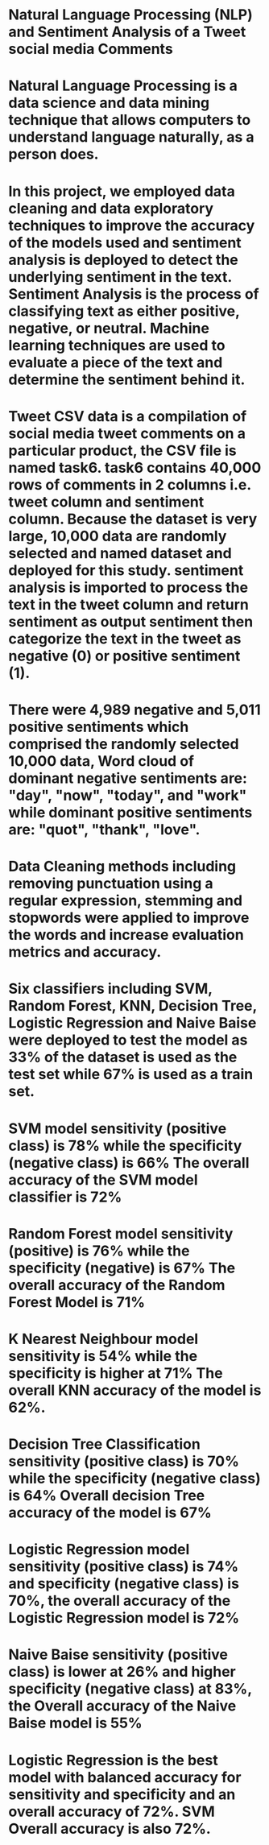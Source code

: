 # Natural Language Processing (NLP) and Sentiment Analysis of a Tweet social media Comments
# Natural Language Processing is a data science and data mining technique that allows computers to understand language naturally, as a person does.
# In this project, we employed data cleaning and data exploratory techniques to improve the accuracy of the models used and sentiment analysis is deployed to detect the underlying sentiment in the text. Sentiment Analysis is the process of classifying text as either positive, negative, or neutral. Machine learning techniques are used to evaluate a piece of the text and determine the sentiment behind it.
# Tweet CSV data is a compilation of social media tweet comments on a particular product, the CSV file is named task6. task6 contains 40,000 rows of comments in 2 columns i.e. tweet column and sentiment column. Because the dataset is very large, 10,000 data are randomly selected and named dataset and deployed for this study. sentiment analysis is imported to process the text in the tweet column and return sentiment as output sentiment then categorize the text in the tweet as negative (0) or positive sentiment (1).
# There were 4,989 negative and 5,011 positive sentiments which comprised the randomly selected 10,000 data, Word cloud of dominant negative sentiments are: "day", "now", "today", and "work" while dominant positive sentiments are: "quot", "thank", "love". 
# Data Cleaning methods including removing punctuation using a regular expression, stemming and stopwords were applied to improve the words and increase evaluation metrics and accuracy.
# Six classifiers including SVM, Random Forest, KNN, Decision Tree, Logistic Regression and Naive Baise were deployed to test the model as 33% of the dataset is used as the test set while 67% is used as a train set. 
# SVM model sensitivity (positive class) is 78% while the specificity (negative class) is 66% The overall accuracy of the SVM model classifier is 72% 
# Random Forest model sensitivity (positive) is 76% while the specificity (negative) is 67% The overall accuracy of the Random Forest Model is 71% 
# K Nearest Neighbour model sensitivity is 54% while the specificity is higher at 71% The overall KNN accuracy of the model is 62%.
# Decision Tree Classification sensitivity (positive class) is 70% while the specificity (negative class) is 64% Overall decision Tree accuracy of the model is 67% 
# Logistic Regression model sensitivity (positive class) is 74% and specificity (negative class) is 70%, the overall accuracy of the Logistic Regression model is 72% 
# Naive Baise sensitivity (positive class) is lower at 26% and higher specificity (negative class) at 83%, the Overall accuracy of the Naive Baise model is 55% 
# Logistic Regression is the best model with balanced accuracy for sensitivity and specificity and an overall accuracy of 72%. SVM Overall accuracy is also 72%.
